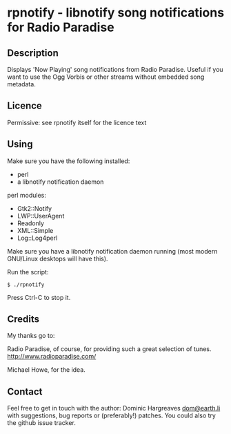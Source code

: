 # rpnotify - libnotify song notifications for Radio Paradise

## Description

Displays 'Now Playing' song notifications from Radio Paradise. Useful if
you want to use the Ogg Vorbis or other streams without embedded song
metadata.

## Licence

Permissive: see rpnotify itself for the licence text

## Using

Make sure you have the following installed:

- perl
- a libnotify notification daemon

perl modules:

- Gtk2::Notify
- LWP::UserAgent
- Readonly
- XML::Simple
- Log::Log4perl

Make sure you have a libnotify notification daemon running (most
modern GNU/Linux desktops will have this).

Run the script:

    $ ./rpnotify

Press Ctrl-C to stop it.

## Credits

My thanks go to:

Radio Paradise, of course, for providing such a great selection of tunes.
<http://www.radioparadise.com/>

Michael Howe, for the idea.

## Contact

Feel free to get in touch with the author: Dominic Hargreaves <dom@earth.li>
with suggestions, bug reports or (preferably!) patches. You could also
try the github issue tracker.
